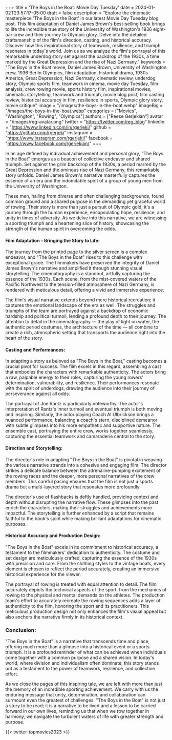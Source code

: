 +++
title = 'The Boys in the Boat: Movie Day Tuesday'
date = 2024-01-02T23:57:17-05:00
draft = false
description = "Explore the cinematic masterpiece 'The Boys in the Boat' in our latest Movie Day Tuesday blog post. This film adaptation of Daniel James Brown's best-selling book brings to life the incredible true story of the University of Washington's 1936 eight-oar crew and their journey to Olympic glory. Delve into the detailed craftsmanship of the film's direction, casting, and historical accuracy. Discover how this inspirational story of teamwork, resilience, and triumph resonates in today's world. Join us as we analyze the film's portrayal of this remarkable underdog story set against the backdrop of the 1930s, a time marked by the Great Depression and the rise of Nazi Germany."
keywords = "The Boys in the Boat movie, Daniel James Brown, University of Washington crew, 1936 Berlin Olympics, film adaptation, historical drama, 1930s America, Great Depression, Nazi Germany, cinematic review, underdog story, Olympic sports film, teamwork in cinema, movie day Tuesday, film analysis, crew rowing movie, sports history film, inspirational movies, cinematic storytelling, teamwork and triumph, movie blog post, film casting review, historical accuracy in film, resilience in sports, Olympic glory story, movie critique"
image = "/images/the-boys-in-the-boat.webp"
imageBig = "/images/the-boys-in-the-boat.webp"
categories = ["Movies", "Washington", "Rowing", "Olympics"]
authors = ["Reese Gerjekian"]
avatar = "/images/reg-avatar.png"
twitter = "https://twitter.com/reg_blog"
linkedin = "https://www.linkedin.com/in/rgerjeki/"
github = "https://github.com/rgerjeki"
instagram = "https://www.instagram.com/rgerjeki/"
facebook = "https://www.facebook.com/rgerjekian/"
+++

In an age defined by individual achievement and personal glory, "The Boys in the Boat" emerges as a beacon of collective endeavor and shared triumph. Set against the grim backdrop of the 1930s, a period marred by the Great Depression and the ominous rise of Nazi Germany, this remarkable story unfolds. Daniel James Brown's narrative masterfully captures the essence of an era and the indomitable spirit of a group of young men from the University of Washington. 

These men, hailing from diverse and often challenging backgrounds, found common ground and a shared purpose in the demanding yet graceful world of rowing. Their story is more than just a pursuit of Olympic gold; it's a journey through the human experience, encapsulating hope, resilience, and unity in times of adversity. As we delve into this narrative, we are witnessing a sporting triumph and a heartening slice of history, showcasing the strength of the human spirit in overcoming the odds.

#### Film Adaptation – Bringing the Story to Life:
The journey from the printed page to the silver screen is a complex endeavor, and "The Boys in the Boat" rises to this challenge with exceptional grace. The filmmakers have preserved the integrity of Daniel James Brown's narrative and amplified it through stunning visual storytelling. The cinematography is a standout, artfully capturing the essence of the 1930s. Each scene, from the mist-covered waters of the Pacific Northwest to the tension-filled atmosphere of Nazi Germany, is rendered with meticulous detail, offering a vivid and immersive experience.

The film's visual narrative extends beyond mere historical recreation; it captures the emotional landscape of the era as well. The struggles and triumphs of the team are portrayed against a backdrop of economic hardship and political turmoil, lending a profound depth to their journey. The attention to detail in the cinematography — the play of light on water, the authentic period costumes, the architecture of the time — all combine to create a rich, atmospheric setting that transports the audience right into the heart of the story.

#### Casting and Performances:
In adapting a story as beloved as "The Boys in the Boat," casting becomes a crucial pivot for success. The film excels in this regard, assembling a cast that embodies the characters with remarkable authenticity. The actors bring a raw, palpable energy to their roles, capturing the young rowers' determination, vulnerability, and resilience. Their performances resonate with the spirit of underdogs, drawing the audience into their journey of perseverance against all odds.

The portrayal of Joe Rantz is particularly noteworthy. The actor's interpretation of Rantz's inner turmoil and eventual triumph is both moving and inspiring. Similarly, the actor playing Coach Al Ulbrickson brings a nuanced performance, balancing a coach's stern, disciplined demeanor with subtle glimpses into his more empathetic and supportive nature. The ensemble cast, portraying the entire crew, works together seamlessly, capturing the essential teamwork and camaraderie central to the story.

#### Direction and Storytelling:
The director's role in adapting "The Boys in the Boat" is pivotal in weaving the various narrative strands into a cohesive and engaging film. The director strikes a delicate balance between the adrenaline-pumping excitement of the rowing races and the deeper, more personal narratives of the crew members. This careful pacing ensures that the film is not just a sports drama but a multi-layered story that resonates more profoundly.

The director's use of flashbacks is deftly handled, providing context and depth without disrupting the narrative flow. These glimpses into the past enrich the characters, making their struggles and achievements more impactful. The storytelling is further enhanced by a script that remains faithful to the book's spirit while making brilliant adaptations for cinematic purposes.

#### Historical Accuracy and Production Design:
"The Boys in the Boat" excels in its commitment to historical accuracy, a testament to the filmmakers' dedication to authenticity. The costume and set design are meticulously crafted, capturing the essence of the 1930s with precision and care. From the clothing styles to the vintage boats, every element is chosen to reflect the period accurately, creating an immersive historical experience for the viewer.

The portrayal of rowing is treated with equal attention to detail. The film accurately depicts the technical aspects of the sport, from the mechanics of rowing to the physical and mental demands on the athletes. The production team's effort to accurately recreate the rowing sequences adds a layer of authenticity to the film, honoring the sport and its practitioners. This meticulous production design not only enhances the film's visual appeal but also anchors the narrative firmly in its historical context.

### Conclusion:
"The Boys in the Boat" is a narrative that transcends time and place, offering much more than a glimpse into a historical event or a sports triumph. It is a profound reminder of what can be achieved when individuals come together with a common purpose and a shared vision. In today's world, where division and individualism often dominate, this story stands out as a testament to the power of teamwork, resilience, and collective effort.

As we close the pages of this inspiring tale, we are left with more than just the memory of an incredible sporting achievement. We carry with us the enduring message that unity, determination, and collaboration can surmount even the greatest of challenges. "The Boys in the Boat" is not just a story to be read; it is a narrative to be lived and a lesson to be carried forward in our own lives, reminding us that when we row together in harmony, we navigate the turbulent waters of life with greater strength and purpose.

{{< twitter-topmovies2023 >}}